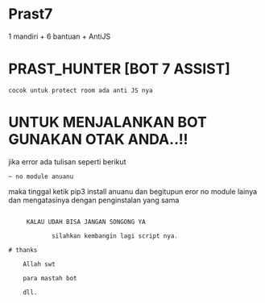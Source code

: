 # Prast7
1 mandiri + 6 bantuan + AntiJS
# PRAST_HUNTER [BOT 7 ASSIST]

    cocok untuk protect room ada anti JS nya

   

# UNTUK MENJALANKAN BOT GUNAKAN OTAK ANDA..!!

jika error ada tulisan seperti berikut

``` ~ no module anuanu ```

maka tinggal ketik pip3 install anuanu dan begitupun eror no module lainya dan mengatasinya dengan penginstalan yang sama

```

     KALAU UDAH BISA JANGAN SONGONG YA

            silahkan kembangin lagi script nya.

# thanks

    Allah swt

    para mastah bot

    dll.
